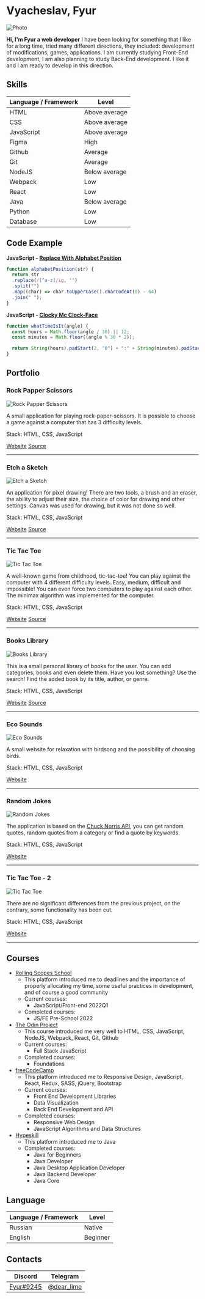# Vyacheslav, Fyur

![Photo](./assets/img/photo-230x230.png "Photo")

**Hi, I'm Fyur a web developer**
I have been looking for something that I like for a long time, tried many different directions, they included: development of modifications, games, applications. I am currently studying Front-End development, I am also planning to study Back-End development. I like it and I am ready to develop in this direction.

## Skills

| Language / Framework | Level           |
| --                   | --              |
| HTML                 | Above average   |
| CSS                  | Above average   |
| JavaScript           | Above average   |
| Figma                | High            |
| Github               | Average         |
| Git                  | Average         |
| NodeJS               | Below average   |
| Webpack              | Low             |
| React                | Low             |
| Java                 | Below average   |
| Python               | Low             |
| Database             | Low             |

## Code Example

**JavaScript - [Replace With Alphabet Position](https://www.codewars.com/kata/546f922b54af40e1e90001da)**

```javascript
function alphabetPosition(str) {
  return str
  .replace(/[^a-z]/ig, "")
  .split("")
  .map((char) => char.toUpperCase().charCodeAt(0) - 64)
  .join(" ");
}
```

**JavaScript - [Clocky Mc Clock-Face](https://www.codewars.com/kata/59752e1f064d1261cb0000ec)**

```javascript
function whatTimeIsIt(angle) {
  const hours = Math.floor(angle / 30) || 12;
  const minutes = Math.floor((angle % 30 * 2));

  return String(hours).padStart(2, "0") + ":" + String(minutes).padStart(2, "0");
}
```

## Portfolio

### Rock Papper Scissors

![Rock Papper Scissors](./assets/projects/rock-paper-scissors.png)

A small application for playing rock-paper-scissors. It is possible to choose a game against a computer that has 3 difficulty levels.

Stack: HTML, CSS, JavaScript

[Website](https://totgg.github.io/odin-rock-paper-scissors/)
[Source](https://github.com/totgg/odin-rock-paper-scissors/)

---

### Etch a Sketch

![Etch a Sketch](./assets/projects/etch-a-sketch.png)

An application for pixel drawing! There are two tools, a brush and an eraser, the ability to adjust their size, the choice of color for drawing and other settings. Canvas was used for drawing, but it was not done so well.

Stack: HTML, CSS, JavaScript

[Website](https://totgg.github.io/odin-etch-a-sketch/)
[Source](https://github.com/totgg/odin-etch-a-sketch/)

---

### Tic Tac Toe

![Tic Tac Toe](./assets/projects/tic-tac-toe.png)

A well-known game from childhood, tic-tac-toe! You can play against the computer with 4 different difficulty levels. Easy, medium, difficult and impossible! You can even force two computers to play against each other. The minimax algorithm was implemented for the computer.

Stack: HTML, CSS, JavaScript

[Website](https://totgg.github.io/odin-tic-tac-toe/)
[Source](https://github.com/totgg/odin-tic-tac-toe/)

---

### Books Library

![Books Library](./assets/projects/books-library.png)

This is a small personal library of books for the user. You can add categories, books and even delete them. Have you lost something? Use the search! Find the added book by its title, author, or genre.

Stack: HTML, CSS, JavaScript

[Website](https://totgg.github.io/odin-books-library/)
[Source](https://github.com/totgg/odin-books-library/)

---

### Eco Sounds

![Eco Sounds](./assets/projects/eco-sounds.png)

A small website for relaxation with birdsong and the possibility of choosing birds.

Stack: HTML, CSS, JavaScript

[Website](https://rolling-scopes-school.github.io/totgg-JSFEPRESCHOOL/eco-sounds/)

---

### Random Jokes

![Random Jokes](./assets/projects/random-jokes.png)

The application is based on the [Chuck Norris API](https://api.chucknorris.io/), you can get random quotes, random quotes from a category or find a quote by keywords.

Stack: HTML, CSS, JavaScript

[Website](https://rolling-scopes-school.github.io/totgg-JSFEPRESCHOOL/random-jokes/)

---

### Tic Tac Toe - 2

![Tic Tac Toe](./assets/projects/tic-tac-toe-2.png)

There are no significant differences from the previous project, on the contrary, some functionality has been cut.

Stack: HTML, CSS, JavaScript

[Website](https://rolling-scopes-school.github.io/totgg-JSFEPRESCHOOL/tic-tac-toe/)

---

## Courses

- [Rolling Scopes School](https://rs.school/)
  - This platform introduced me to deadlines and the importance of properly allocating my time, some useful practices in development, and of course a good community
  - Current courses:
    - JavaScript/Front-end 2022Q1
  - Completed courses:
    - JS/FE Pre-School 2022
- [The Odin Project](https://www.theodinproject.com)
  - This course introduced me very well to HTML, CSS, JavaScript, NodeJS, Webpack, React, Git, Github
  - Current courses:
    - Full Stack JavaScript
  - Completed courses:
    - Foundations
- [freeCodeCamp](https://www.freecodecamp.org/)
  - This platform introduced me to Responsive Design, JavaScript, React, Redux, SASS, jQuery, Bootstrap
  - Current courses:
    - Front End Development Libraries
    - Data Visualization
    - Back End Development and API
  - Completed courses:
    - Responsive Web Design
    - JavaScript Algorithms and Data Structures
- [Hypeskill](https://hyperskill.org)
  - This platform introduced me to Java
  - Completed courses:
    - Java for Beginners
    - Java Developer
    - Java Desktop Application Developer
    - Java Backend Developer
    - Java Core

## Language

| Language / Framework | Level           |
| --                   | --              |
| Russian              | Native          |
| English              | Beginner        |

## Contacts

| Discord  | Telegram |
| --       | --       |
| [Fyur#9245](https://discordapp.com/users/862343180246319144) | [@dear_lime](https://t.me/dear_lime) |
